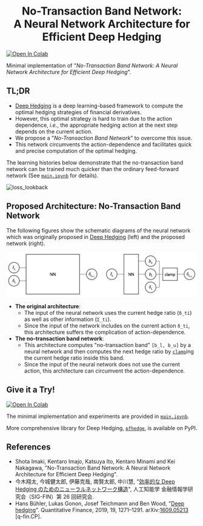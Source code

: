 <h1 align="center">No-Transaction Band Network: </br> A Neural Network Architecture for Efficient Deep Hedging</h1>

[![Open In Colab](https://colab.research.google.com/assets/colab-badge.svg)](https://colab.research.google.com/pfnet-reseaarch/NoTransactionBandNetwork/main.ipynb)

Minimal implementation of "*No-Transaction Band Network: A Neural Network Architecture for Efficient Deep Hedging*".

## TL;DR

* [Deep Hedging](https://arxiv.org/abs/1802.03042) is a deep learning-based framework to compute the optimal hedging strategies of financial derivatives.
* However, this optimal strategy is hard to train due to the action dependence, *i.e.*, the appropriate hedging action at the next step depends on the current action.
* We propose a "*No-Transaction Band Network*" to overcome this issue.
* This network circumvents the action-dependence and facilitates quick and precise computation of the optimal hedging.

The learning histories below demonstrate that the no-transaction band network can be trained much quicker than the ordinary feed-forward network (See [`main.ipynb`](main.ipynb) for details).

![loss_lookback](fig/loss_lookback.png)

## Proposed Architecture: No-Transaction Band Network

The following figures show the schematic diagrams of the neural network which was originally proposed in [Deep Hedging](https://arxiv.org/abs/1802.03042) (left) and the proposed network (right).

![nn](fig/nn.png)

* **The original architecture**:
  - The input of the neural network uses the current hedge ratio (`δ_ti`) as well as other information (`I_ti`).
  - Since the input of the network includes on the current action `δ_ti`, this architecture suffers the complication of action-dependence.
* **The no-transaction band network**:
  - This architecture computes "no-transaction band" `[b_l, b_u]` by a neural network and then computes the next hedge ratio by [`clamp`](https://pytorch.org/docs/stable/generated/torch.clamp.html?highlight=clamp#torch.clamp)ing the current hedge ratio inside this band.
  - Since the input of the neural network does not use the current action, this architecture can circumvent the action-dependence.

## Give it a Try!

[![Open In Colab](https://colab.research.google.com/assets/colab-badge.svg)](https://colab.research.google.com/pfnet-reseaarch/NoTransactionBandNetwork/main.ipynb)

The minimal implementation and experiments are provided in [`main.ipynb`](main.ipynb).

More comprehensive library for Deep Hedging, [`pfhedge`](https://github.com/pfnet-research/pfhedge), is available on PyPI.

## References

* Shota Imaki, Kentaro Imajo, Katsuya Ito, Kentaro Minami and Kei Nakagawa, "No-Transaction Band Network: A Neural Network Architecture for Efficient Deep Hedging".
* 今木翔太, 今城健太郎, 伊藤克哉, 南賢太郎, 中川慧, "[効率的な Deep Hedging のためのニューラルネットワーク構造](https://sigfin.org/026-15/)", 人工知能学 金融情報学研究会（SIG-FIN）第 26 回研究会.
* Hans Bühler, Lukas Gonon, Josef Teichmann and Ben Wood, "[Deep hedging](https://doi.org/10.1080/14697688.2019.1571683)". Quantitative Finance, 2019, 19, 1271–1291. arXiv:[1609.05213](https://arxiv.org/abs/1802.03042) [q-fin.CP].

